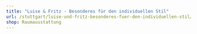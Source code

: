 ```yaml
---
title: "Luise & Fritz - Besonderes für den individuellen Stil"
url: /stuttgart/luise-und-fritz-besonderes-fuer-den-individuellen-stil/
shop: Raumausstattung
---
```

